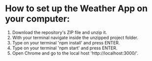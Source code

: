# How to set up the Weather App on your computer:
1. Download the repository's ZIP file and unzip it.
2. With your terminal navigate inside the unzipped project folder.
3. Type on your terminal 'npm install' and press ENTER.
4. Type on your terminal 'npm start' and press ENTER.
5. Open Chrome and go to the local host 'http://localhost:3000/'.
